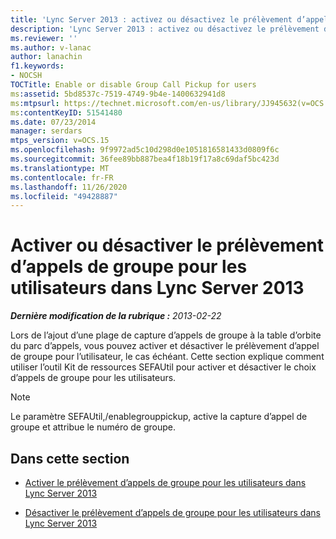```yaml
---
title: 'Lync Server 2013 : activez ou désactivez le prélèvement d’appels de groupe pour les utilisateurs'
description: 'Lync Server 2013 : activez ou désactivez le prélèvement d’appels de groupe pour les utilisateurs.'
ms.reviewer: ''
ms.author: v-lanac
author: lanachin
f1.keywords:
- NOCSH
TOCTitle: Enable or disable Group Call Pickup for users
ms:assetid: 5bd8537c-7519-4749-9b4e-1400632941d8
ms:mtpsurl: https://technet.microsoft.com/en-us/library/JJ945632(v=OCS.15)
ms:contentKeyID: 51541480
ms.date: 07/23/2014
manager: serdars
mtps_version: v=OCS.15
ms.openlocfilehash: 9f9972ad5c10d298d0e1051816581433d0809f6c
ms.sourcegitcommit: 36fee89bb887bea4f18b19f17a8c69daf5bc423d
ms.translationtype: MT
ms.contentlocale: fr-FR
ms.lasthandoff: 11/26/2020
ms.locfileid: "49428887"
---
```

# <a name="enable-or-disable-group-call-pickup-for-users-in-lync-server-2013"></a>Activer ou désactiver le prélèvement d’appels de groupe pour les utilisateurs dans Lync Server 2013

<div data-xmlns="http://www.w3.org/1999/xhtml">

<div class="topic" data-xmlns="http://www.w3.org/1999/xhtml" data-msxsl="urn:schemas-microsoft-com:xslt" data-cs="https://msdn.microsoft.com/">

<div data-asp="https://msdn2.microsoft.com/asp">



</div>

<div id="mainSection">

<div id="mainBody">

<span> </span>

_**Dernière modification de la rubrique :** 2013-02-22_

Lors de l’ajout d’une plage de capture d’appels de groupe à la table d’orbite du parc d’appels, vous pouvez activer et désactiver le prélèvement d’appel de groupe pour l’utilisateur, le cas échéant. Cette section explique comment utiliser l’outil Kit de ressources SEFAUtil pour activer et désactiver le choix d’appels de groupe pour les utilisateurs.

<div>


> [!NOTE]  
> Le paramètre SEFAUtil,/enablegrouppickup, active la capture d’appel de groupe et attribue le numéro de groupe.



</div>

<div>

## <a name="in-this-section"></a>Dans cette section

  - [Activer le prélèvement d’appels de groupe pour les utilisateurs dans Lync Server 2013](lync-server-2013-enable-group-call-pickup-for-users.md)

  - [Désactiver le prélèvement d’appels de groupe pour les utilisateurs dans Lync Server 2013](lync-server-2013-disable-group-call-pickup-for-users.md)

</div>

</div>

<span> </span>

</div>

</div>

</div>

